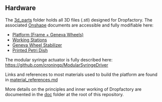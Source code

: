 ## Hardware

The [3d_parts](3d_parts) folder holds all 3D files (.stl) designed for Dropfactory. The associated [Onshape](https://www.onshape.com/) documents are accessible and fully modifiable here:

- [Platform (Frame + Geneva Wheels)](https://cad.onshape.com/documents/3aeb7616c1e547bfaae38ba3/w/426b95792e7c48a8b6dd7727/e/af7f485263ee4608affce6e3)
- [Working Stations](https://cad.onshape.com/documents/62d832e8b2dc4f2c03b85d68/w/e45d0051d41b139c7004414d/e/f1aad30ed184d979bb4387d0)
- [Geneva Wheel Stabilizer](https://cad.onshape.com/documents/5789121ee4b07256e8184139/w/a0a9bcb1b97b6c43ac68f81e/e/801990910dc3689559c2009a)
- [Printed Petri Dish](https://cad.onshape.com/documents/d83d667301ed3d6595883287/w/9d1d15f4472cf6b16456272f/e/9b20458d466fec9b558cf9b9)

The modular syringe actuator is fully described here: https://github.com/croningp/ModularSyringeDriver

Links and references to most materials used to build the platform are found in [material_references.md](material_references.md)

More details on the principles and inner working of Dropfactory are documented in the [doc](../doc) folder at the root of this repository.
